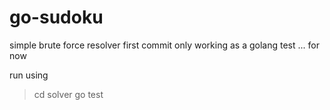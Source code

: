 # go-sudoku

simple brute force resolver
first commit only working as a golang test ... for now

run using
>cd solver
>go test
